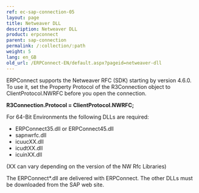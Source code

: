 ```yaml
---
ref: ec-sap-connection-05
layout: page
title: Netweaver DLL
description: Netweaver DLL
product: erpconnect
parent: sap-connection
permalink: /:collection/:path
weight: 5
lang: en_GB
old_url: /ERPConnect-EN/default.aspx?pageid=netweaver-dll
---
```


ERPConnect supports the Netweaver RFC (SDK) starting by version 4.6.0.  
To use it, set the Property Protocol of the R3Connection object to ClientProtocol.NWRFC before you open the connection. 

**R3Connection.Protocol = ClientProtocol.NWRFC;**

For 64-Bit Environments the following DLLs are required:
- ERPConnect35.dll or ERPConnect45.dll
- sapnwrfc.dll
- icuucXX.dll
- icudtXX.dll
- icuinXX.dll 

(XX can vary depending on the version of the NW Rfc Libraries)

The ERPConnect*.dll are delivered with ERPConnect. The other DLLs must be downloaded from the SAP web site.
